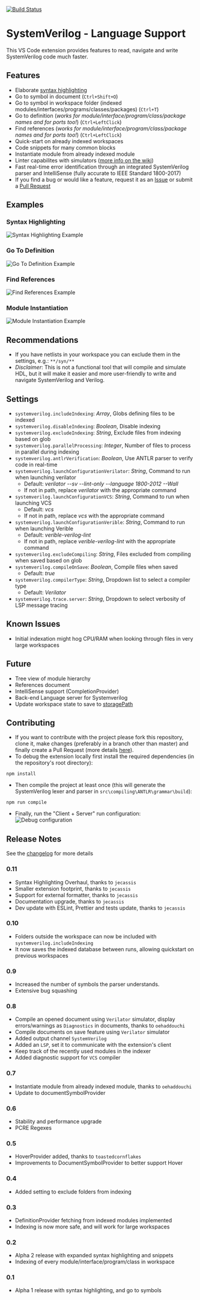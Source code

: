 [![Build Status](https://dev.azure.com/CPS-External/VSCode-SystemVerilog/_apis/build/status/VSCode-SystemVerilog%20Github?branchName=master)](https://dev.azure.com/CPS-External/VSCode-SystemVerilog/_build/latest?definitionId=5&branchName=master)

# SystemVerilog - Language Support
This VS Code extension provides features to read, navigate and write SystemVerilog code much faster.

## Features
- Elaborate [syntax highlighting](#examples)
- Go to symbol in document (`Ctrl+Shift+O`)
- Go to symbol in workspace folder (indexed modules/interfaces/programs/classes/packages) (`Ctrl+T`)
- Go to definition (_works for module/interface/program/class/package names and for ports too!_) (`Ctrl+LeftClick`)
- Find references (_works for module/interface/program/class/package names and for ports too!_) (`Ctrl+LeftClick`)
- Quick-start on already indexed workspaces
- Code snippets for many common blocks
- Instantiate module from already indexed module
- Linter capabilites with simulators ([more info on the wiki](https://github.com/eirikpre/VSCode-SystemVerilog/wiki))
- Fast real-time error identification through an integrated SystemVerilog parser and IntelliSense (fully accurate to IEEE Standard 1800-2017)
- If you find a bug or would like a feature, request it as an [Issue](https://github.com/eirikpre/VSCode-SystemVerilog/issues) or submit a [Pull Request](https://github.com/eirikpre/VSCode-SystemVerilog/pulls)

## Examples

### Syntax Highlighting
![Syntax Highlighting Example](resources/syntax_example_adder.png)

### Go To Definition
![Go To Definition Example](resources/goToDef_demo.gif)

### Find References
![Find References Example](resources/find_references.gif)

### Module Instantiation
![Module Instantiation Example](resources/moduleInit_demo.gif)

## Recommendations
- If you have netlists in your workspace you can exclude them in the settings, e.g.: `**/syn/**`
- _Disclaimer_: This is not a functional tool that will compile and simulate HDL, but it will make it easier and more user-friendly to write and navigate SystemVerilog and Verilog.

## Settings
- `systemverilog.includeIndexing`: _Array_, Globs defining files to be indexed
- `systemverilog.disableIndexing`: _Boolean_, Disable indexing
- `systemverilog.excludeIndexing`: _String_, Exclude files from indexing based on glob
- `systemverilog.parallelProcessing`: _Integer_, Number of files to process in parallel during indexing
- `systemverilog.antlrVerification`: _Boolean_, Use ANTLR parser to verify code in real-time
- `systemverilog.launchConfigurationVerilator`: _String_, Command to run when launching verilator
  * Default: _verilator --sv --lint-only --language 1800-2012 --Wall_
  * If not in path, replace _verilator_ with the appropriate command
- `systemverilog.launchConfigurationVCS`: _String_, Command to run when launching VCS
  * Default: _vcs_
  * If not in path, replace _vcs_ with the appropriate command
- `systemverilog.launchConfigurationVerible`: _String_, Command to run when launching Verible
  * Default: _verible-verilog-lint_
  * If not in path, replace _verible-verilog-lint_ with the appropriate command
- `systemverilog.excludeCompiling`: _String_, Files excluded from compiling when saved based on glob
- `systemverilog.compileOnSave`: _Boolean_, Compile files when saved
  * Default: *true*
- `systemverilog.compilerType`: _String_, Dropdown list to select a compiler type
  * Default: *Verilator*
- `systemverilog.trace.server`: _String_, Dropdown to select verbosity of LSP message tracing

## Known Issues
- Initial indexation might hog CPU/RAM when looking through files in very large workspaces

## Future
- Tree view of module hierarchy
- References document
- IntelliSense support (CompletionProvider)
- Back-end Language server for Systemverilog
- Update workspace state to save to [storagePath](https://code.visualstudio.com/api/advanced-topics/remote-extensions#persisting-extension-data-or-state)

## Contributing
- If you want to contribute with the project please fork this repository, clone it, make changes (preferably in a branch other than master) and finally create a Pull Request (more details [here](https://guides.github.com/activities/forking/)).
- To debug the extension locally first install the required dependencies (in the repository's root directory):
```
npm install
```
- Then compile the project at least once (this will generate the SystemVerilog lexer and parser in `src\compiling\ANTLR\grammar\build`):
```
npm run compile
```

- Finally, run the "Client + Server" run configuration:
![Debug configuration](resources/client_server_configuration.png)

## Release Notes
See the [changelog](CHANGELOG.md) for more details

### 0.11
- Syntax Highlighting Overhaul, thanks to `jecassis`
- Smaller extension footprint, thanks to `jecassis`
- Support for external formatter, thanks to `jecassis`
- Documentation upgrade, thanks to `jecassis`
- Dev update with ESLint, Prettier and tests update, thanks to `jecassis`

### 0.10
- Folders outside the workspace can now be included with `systemverilog.includeIndexing`
- It now saves the indexed database between runs, allowing quickstart on previous workspaces

### 0.9
- Increased the number of symbols the parser understands.
- Extensive bug squashing

### 0.8
- Compile an opened document using `Verilator` simulator, display errors/warnings as `Diagnostics` in documents, thanks to `oehaddouchi`
- Compile documents on save feature using `Verilator` simulator
- Added output channel `SystemVerilog`
- Added an `LSP`, set it to communicate with the extension's client
- Keep track of the recently used modules in the indexer
- Added diagnostic support for `VCS` compiler

### 0.7
- Instantiate module from already indexed module, thanks to `oehaddouchi`
- Update to documentSymbolProvider

### 0.6
- Stability and performance upgrade
- PCRE Regexes

### 0.5
- HoverProvider added, thanks to `toastedcornflakes`
- Improvements to DocumentSymbolProvider to better support Hover

### 0.4
- Added setting to exclude folders from indexing

### 0.3
- DefinitionProvider fetching from indexed modules implemented
- Indexing is now more safe, and will work for large workspaces

### 0.2
- Alpha 2 release with expanded syntax highlighting and snippets
- Indexing of every module/interface/program/class in workspace

### 0.1
- Alpha 1 release with syntax highlighting, and go to symbols
